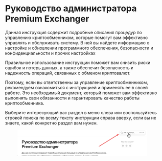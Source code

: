 # Руководство администратора Premium Exchanger

Данная инструкция содержит подробные описания процедур по управлению криптообменником, которые помогут вам эффективно управлять и обслуживать систему. В ней вы найдете информацию о настройке и обновлении программного обеспечения, безопасности и конфиденциальности и прочих настройках

Правильное использование инструкции поможет вам снизить риски ошибок и потерь данных, а также обеспечит безопасность и надежность операций, связанных с обменом криптовалют.

Поэтому, если вы ответственны за управление криптообменником, рекомендуем ознакомиться с инструкцией и применять ее в своей работе. Это необходимый документ, который поможет вам эффективно выполнять свои обязанности и гарантировать качество работы криптообменника.

Выберите интересующий вас раздел в меню слева или воспользуйтесь строкой поиска по всему тексту инструкции справа вверху, если вы не знаете, какой конкретно раздел вам нужен.

<figure><img src=".gitbook/assets/image (2120).png" alt="" width="563"><figcaption></figcaption></figure>
